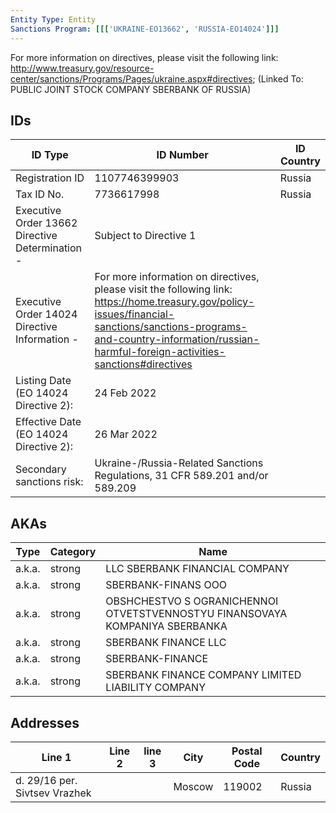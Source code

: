 ```yaml
---
Entity Type: Entity
Sanctions Program: [[['UKRAINE-EO13662', 'RUSSIA-EO14024']]]
---
```

For more information on directives, please visit the following link: http://www.treasury.gov/resource-center/sanctions/Programs/Pages/ukraine.aspx#directives; (Linked To: PUBLIC JOINT STOCK COMPANY SBERBANK OF RUSSIA)

## IDs
| ID Type | ID Number | ID Country |
|---------|-----------|------------|
| Registration ID | 1107746399903 | Russia |
| Tax ID No. | 7736617998 | Russia |
| Executive Order 13662 Directive Determination - | Subject to Directive 1 |  |
| Executive Order 14024 Directive Information - | For more information on directives, please visit the following link: https://home.treasury.gov/policy-issues/financial-sanctions/sanctions-programs-and-country-information/russian-harmful-foreign-activities-sanctions#directives |  |
| Listing Date (EO 14024 Directive 2): | 24 Feb 2022 |  |
| Effective Date (EO 14024 Directive 2): | 26 Mar 2022 |  |
| Secondary sanctions risk: | Ukraine-/Russia-Related Sanctions Regulations, 31 CFR 589.201 and/or 589.209 |  |


## AKAs
| Type | Category | Name      | 
|------|----------|-----------|
| a.k.a. | strong | LLC SBERBANK FINANCIAL COMPANY |
| a.k.a. | strong | SBERBANK-FINANS OOO |
| a.k.a. | strong | OBSHCHESTVO S OGRANICHENNOI OTVETSTVENNOSTYU FINANSOVAYA KOMPANIYA SBERBANKA |
| a.k.a. | strong | SBERBANK FINANCE LLC |
| a.k.a. | strong | SBERBANK-FINANCE |
| a.k.a. | strong | SBERBANK FINANCE COMPANY LIMITED LIABILITY COMPANY |


## Addresses
| Line 1 | Line 2 | line 3 | City | Postal Code| Country | 
|--------|--------|--------|------|------------|---------|
| d. 29/16 per. Sivtsev Vrazhek |  |  | Moscow | 119002 | Russia |

